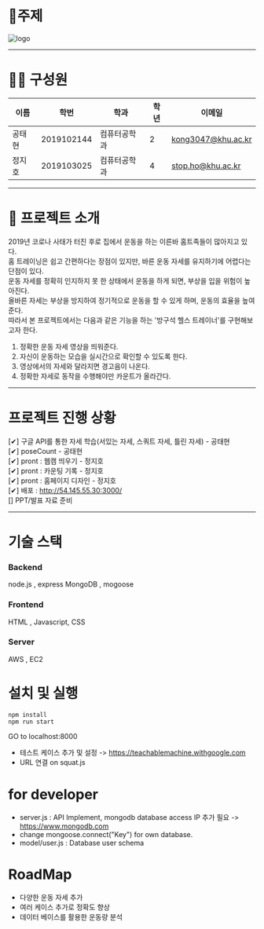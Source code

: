 # :rocket:주제
![logo](/uploads/647ebad4d676a801662947a2d5990a19/logo.png)

---

# 👩‍🦱 구성원

이름 | 학번 |  학과 | 학년 | 이메일
------------ | ------------- | ------------- | ------------- | -------------  
공태현 | 2019102144 | 컴퓨터공학과 | 2 |  kong3047@khu.ac.kr
정지호 | 2019103025 | 컴퓨터공학과 | 4 | stop.ho@khu.ac.kr

---
# :metal: 프로젝트 소개

2019년 코로나 사태가 터진 후로 집에서 운동을 하는 이른바 홈트족들이 많아지고 있다.  
홈 트레이닝은 쉽고 간편하다는 장점이 있지만, 바른 운동 자세를 유지하기에 어렵다는 단점이 있다.  
운동 자세를 정확히 인지하지 못 한 상태에서 운동을 하게 되면, 부상을 입을 위험이 높아진다.  
올바른 자세는 부상을 방지하여 정기적으로 운동을 할 수 있게 하며, 운동의 효율을 높여 준다.  
따라서 본 프로젝트에서는 다음과 같은 기능을 하는 '방구석 헬스 트레이너'를 구현해보고자 한다.  
1. 정확한 운동 자세 영상을 띄워준다.  
2. 자신이 운동하는 모습을 실시간으로 확인할 수 있도록 한다.  
3. 영상에서의 자세와 달라지면 경고음이 나온다.  
4. 정확한 자세로 동작을 수행해야만 카운트가 올라간다.  

---

# 프로젝트 진행 상황
[✔] 구글 API를 통한 자세 학습(서있는 자세, 스쿼트 자세, 틀린 자세) - 공태현  
[✔] poseCount - 공태현  
[✔] pront : 웹캠 띄우기 - 정지호  
[✔] pront : 카운팅 기록 - 정지호  
[✔] pront : 홈페이지 디자인 - 정지호  
[✔] 배포 : http://54.145.55.30:3000/  
[] PPT/발표 자료 준비

---

# 기술 스택
### Backend
node.js , express
MongoDB , mogoose

### Frontend
HTML , Javascript, CSS

### Server 
AWS , EC2

# 설치 및 실행
```
npm install
npm run start
```
GO to localhost:8000 
* 테스트 케이스 추가 및 설정 -> https://teachablemachine.withgoogle.com
* URL 연결 on squat.js

# for developer
* server.js : API Implement, mongodb database access IP 추가 필요 -> https://www.mongodb.com
* change mongoose.connect("Key") for own database.
* model/user.js : Database user schema

# RoadMap
* 다양한 운동 자세 추가
* 여러 케이스 추가로 정확도 향상
* 데이터 베이스를 활용한 운동량 분석

